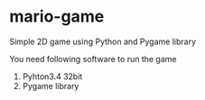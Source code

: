 # mario-game
Simple 2D game using Python and Pygame library

You need following software to run the game
  
  1. Pyhton3.4 32bit
  2. Pygame library
